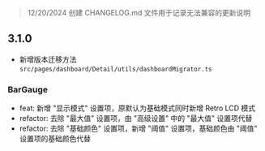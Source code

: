 > 12/20/2024 创建 CHANGELOG.md 文件用于记录无法兼容的更新说明

## 3.1.0

- 新增版本迁移方法 `src/pages/dashboard/Detail/utils/dashboardMigrator.ts`

### BarGauge

- feat: 新增 "显示模式" 设置项，原默认为基础模式同时新增 Retro LCD 模式
- refactor: 去除 "最大值" 设置项，由 "高级设置" 中的 "最大值" 设置项代替
- refactor: 去除 "基础颜色" 设置项，新增 "阈值" 设置项，基础颜色由 "阈值" 设置项的基础颜色代替
